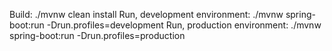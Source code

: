Build: ./mvnw clean install
Run, development environment: ./mvnw spring-boot:run -Drun.profiles=development
Run, production environment: ./mvnw spring-boot:run -Drun.profiles=production
